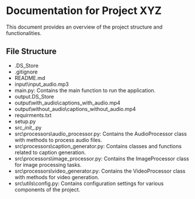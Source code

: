 # Documentation for Project XYZ

This document provides an overview of the project structure and functionalities. 

## File Structure

- .DS_Store
- .gitignore
- README.md
- input\input_audio.mp3
- main.py: Contains the main function to run the application.
- output\.DS_Store
- output\with_audio\captions_with_audio.mp4
- output\without_audio\captions_without_audio.mp4
- requirments.txt
- setup.py
- src\__init__.py
- src\processors\audio_processor.py: Contains the AudioProcessor class with methods to process audio files.
- src\processors\caption_generator.py: Contains classes and functions related to caption generation.
- src\processors\image_processor.py: Contains the ImageProcessor class for image processing tasks.
- src\processors\video_generator.py: Contains the VideoProcessor class with methods for video generation.
- src\utils\config.py: Contains configuration settings for various components of the project.
